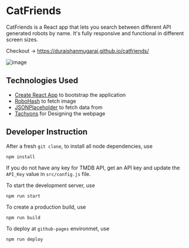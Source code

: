 # CatFriends

CatFriends is a React app that lets you search between different API generated robots by name. It's fully responsive and functional in different screen sizes.

Checkout -> https://duraishanmugaraj.github.io/catfriends/

![image](https://user-images.githubusercontent.com/68941801/132940897-44ff3ad9-93b4-4134-a603-a7884c13063b.png)

## Technologies Used

- [Create React App](https://create-react-app.dev/) to bootstrap the application
- [RoboHash](https://robohash.org/) to fetch image 
- [JSONPlaceholder](https://jsonplaceholder.typicode.com/) to fetch data from
- [Tachyons](https://tachyons.io/) for Designing the webpage

## Developer Instruction

After a fresh `git clone`, to install all node dependencies, use

```shell
npm install
```

If you do not have any key for TMDB API, get an API key and update the `API_Key` value in `src/config.js` file.

To start the development server, use

```shell
npm run start
```

To create a production build, use

```shell
npm run build
```

To deploy at `github-pages` environmet, use

```shell
npm run deploy
```


